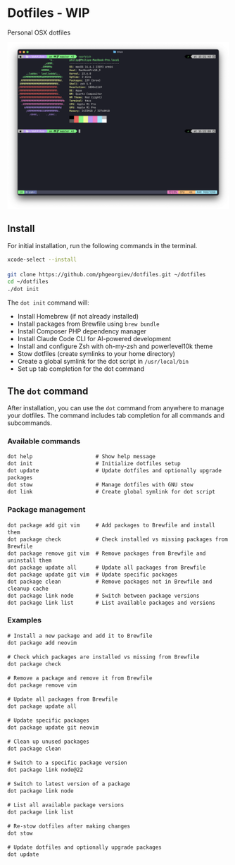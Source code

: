 # Dotfiles - WIP

Personal OSX dotfiles

![image](https://raw.githubusercontent.com/phgeorgiev/dotfiles/refs/heads/master/screenshot.png)

## Install

For initial installation, run the following commands in the terminal.

```bash
xcode-select --install

git clone https://github.com/phgeorgiev/dotfiles.git ~/dotfiles
cd ~/dotfiles
./dot init
```

The `dot init` command will:

- Install Homebrew (if not already installed)
- Install packages from Brewfile using `brew bundle`
- Install Composer PHP dependency manager
- Install Claude Code CLI for AI-powered development
- Install and configure Zsh with oh-my-zsh and powerlevel10k theme
- Stow dotfiles (create symlinks to your home directory)
- Create a global symlink for the dot script in `/usr/local/bin`
- Set up tab completion for the dot command

## The `dot` command

After installation, you can use the `dot` command from anywhere to manage your dotfiles. The command includes tab completion for all commands and subcommands.

### Available commands

```console
dot help                    # Show help message
dot init                    # Initialize dotfiles setup
dot update                  # Update dotfiles and optionally upgrade packages
dot stow                    # Manage dotfiles with GNU stow
dot link                    # Create global symlink for dot script
```

### Package management

```console
dot package add git vim     # Add packages to Brewfile and install them
dot package check           # Check installed vs missing packages from Brewfile
dot package remove git vim  # Remove packages from Brewfile and uninstall them
dot package update all      # Update all packages from Brewfile
dot package update git vim  # Update specific packages
dot package clean           # Remove packages not in Brewfile and cleanup cache
dot package link node       # Switch between package versions
dot package link list       # List available packages and versions
```

### Examples

```console
# Install a new package and add it to Brewfile
dot package add neovim

# Check which packages are installed vs missing from Brewfile
dot package check

# Remove a package and remove it from Brewfile
dot package remove vim

# Update all packages from Brewfile
dot package update all

# Update specific packages
dot package update git neovim

# Clean up unused packages
dot package clean

# Switch to a specific package version
dot package link node@22

# Switch to latest version of a package
dot package link node

# List all available package versions
dot package link list

# Re-stow dotfiles after making changes
dot stow

# Update dotfiles and optionally upgrade packages
dot update
```

